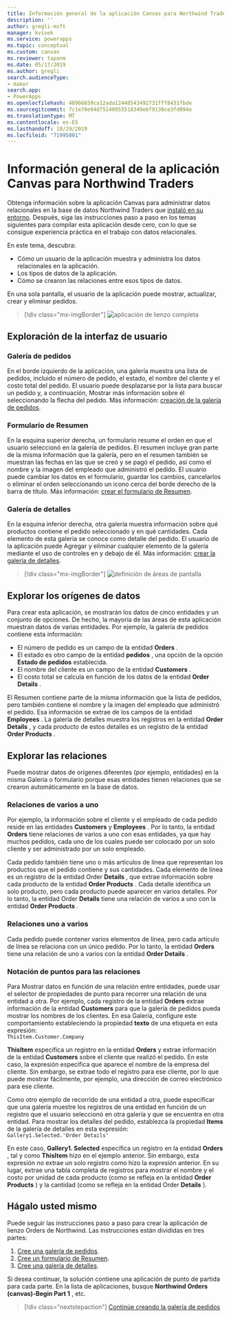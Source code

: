 ```yaml
---
title: Información general de la aplicación Canvas para Northwind Traders | Microsoft Docs
description: ''
author: gregli-msft
manager: kvivek
ms.service: powerapps
ms.topic: conceptual
ms.custom: canvas
ms.reviewer: tapanm
ms.date: 05/17/2019
ms.author: gregli
search.audienceType:
- maker
search.app:
- PowerApps
ms.openlocfilehash: 48966659ca12ada12448543492731fff8431fbde
ms.sourcegitcommit: 7c1e70e94d75140955518349e6f9130ce3fd094e
ms.translationtype: MT
ms.contentlocale: es-ES
ms.lasthandoff: 10/29/2019
ms.locfileid: "71995801"
---
```

# <a name="overview-of-the-canvas-app-for-northwind-traders"></a>Información general de la aplicación Canvas para Northwind Traders

Obtenga información sobre la aplicación Canvas para administrar datos relacionales en la base de datos Northwind Traders que [instaló en su entorno](northwind-install.md). Después, siga las instrucciones paso a paso en los temas siguientes para compilar esta aplicación desde cero, con lo que se consigue experiencia práctica en el trabajo con datos relacionales.

En este tema, descubra:

- Cómo un usuario de la aplicación muestra y administra los datos relacionales en la aplicación.
- Los tipos de datos de la aplicación.
- Cómo se crearon las relaciones entre esos tipos de datos.

En una sola pantalla, el usuario de la aplicación puede mostrar, actualizar, crear y eliminar pedidos.

> [!div class="mx-imgBorder"]
> ![aplicación de lienzo completa](media/northwind-orders-canvas-part1/orders-finished.png)

## <a name="explore-the-user-interface"></a>Exploración de la interfaz de usuario

### <a name="order-gallery"></a>Galería de pedidos

En el borde izquierdo de la aplicación, una galería muestra una lista de pedidos, incluido el número de pedido, el estado, el nombre del cliente y el costo total del pedido. El usuario puede desplazarse por la lista para buscar un pedido y, a continuación, Mostrar más información sobre él seleccionando la flecha del pedido. Más información: [creación de la galería de pedidos](northwind-orders-canvas-part1.md).

### <a name="summary-form"></a>Formulario de Resumen

En la esquina superior derecha, un formulario resume el orden en que el usuario seleccionó en la galería de pedidos. El resumen incluye gran parte de la misma información que la galería, pero en el resumen también se muestran las fechas en las que se creó y se pagó el pedido, así como el nombre y la imagen del empleado que administró el pedido. El usuario puede cambiar los datos en el formulario, guardar los cambios, cancelarlos o eliminar el orden seleccionando un icono cerca del borde derecho de la barra de título. Más información: [crear el formulario de Resumen](northwind-orders-canvas-part2.md).

### <a name="detail-gallery"></a>Galería de detalles

En la esquina inferior derecha, otra galería muestra información sobre qué productos contiene el pedido seleccionado y en qué cantidades. Cada elemento de esta galería se conoce como detalle del pedido. El usuario de la aplicación puede Agregar y eliminar cualquier elemento de la galería mediante el uso de controles en y debajo de él. Más información: [crear la galería de detalles](northwind-orders-canvas-part3.md).

> [!div class="mx-imgBorder"]
> ![definición de áreas de pantalla](media/northwind-orders-canvas-part1/orders-parts.png)

## <a name="explore-the-data-sources"></a>Explorar los orígenes de datos

Para crear esta aplicación, se mostrarán los datos de cinco entidades y un conjunto de opciones. De hecho, la mayoría de las áreas de esta aplicación muestran datos de varias entidades. Por ejemplo, la galería de pedidos contiene esta información:

- El número de pedido es un campo de la entidad **Orders** .
- El estado es otro campo de la entidad **pedidos** , una opción de la opción **Estado de pedidos** establecida.
- El nombre del cliente es un campo de la entidad **Customers** .
- El costo total se calcula en función de los datos de la entidad **Order Details** .

El Resumen contiene parte de la misma información que la lista de pedidos, pero también contiene el nombre y la imagen del empleado que administró el pedido. Esa información se extrae de los campos de la entidad **Employees** . La galería de detalles muestra los registros en la entidad **Order Details** , y cada producto de estos detalles es un registro de la entidad **Order Products** .

## <a name="explore-the-relationships"></a>Explorar las relaciones

Puede mostrar datos de orígenes diferentes (por ejemplo, entidades) en la misma Galería o formulario porque esas entidades tienen relaciones que se crearon automáticamente en la base de datos.

### <a name="many-to-one-relationships"></a>Relaciones de varios a uno

Por ejemplo, la información sobre el cliente y el empleado de cada pedido reside en las entidades **Customers** y **Employees** . Por lo tanto, la entidad **Orders** tiene relaciones de varios a uno con esas entidades, ya que hay muchos pedidos, cada uno de los cuales puede ser colocado por un solo cliente y ser administrado por un solo empleado.

Cada pedido también tiene uno o más artículos de línea que representan los productos que el pedido contiene y sus cantidades. Cada elemento de línea es un registro de la entidad Order **Details** , que extrae información sobre cada producto de la entidad **Order Products** . Cada detalle identifica un solo producto, pero cada producto puede aparecer en varios detalles. Por lo tanto, la entidad Order **Details** tiene una relación de varios a uno con la entidad **Order Products** .

### <a name="one-to-many-relationships"></a>Relaciones uno a varios

Cada pedido puede contener varios elementos de línea, pero cada artículo de línea se relaciona con un único pedido. Por lo tanto, la entidad **Orders** tiene una relación de uno a varios con la entidad **Order Details** .

### <a name="dot-notation-for-relationships"></a>Notación de puntos para las relaciones 

Para Mostrar datos en función de una relación entre entidades, puede usar el selector de propiedades de punto para recorrer una relación de una entidad a otra.  Por ejemplo, cada registro de la entidad **Orders** extrae información de la entidad **Customers** para que la galería de pedidos pueda mostrar los nombres de los clientes. En esa Galería, configure este comportamiento estableciendo la propiedad **texto** de una etiqueta en esta expresión:<br>`ThisItem.Customer.Company`

**ThisItem** especifica un registro en la entidad **Orders** y extrae información de la entidad **Customers** sobre el cliente que realizó el pedido. En este caso, la expresión especifica que aparece el nombre de la empresa del cliente. Sin embargo, se extrae todo el registro para ese cliente, por lo que puede mostrar fácilmente, por ejemplo, una dirección de correo electrónico para ese cliente.

Como otro ejemplo de recorrido de una entidad a otra, puede especificar que una galería muestre los registros de una entidad en función de un registro que el usuario seleccionó en otra galería y que se encuentra en otra entidad. Para mostrar los detalles del pedido, establezca la propiedad **Items** de la galería de detalles en esta expresión:<br>`Gallery1.Selected.'Order Details'`

En este caso, **Gallery1. Selected** especifica un registro en la entidad **Orders** , tal y como **ThisItem** hizo en el ejemplo anterior. Sin embargo, esta expresión no extrae un solo registro como hizo la expresión anterior. En su lugar, extrae una tabla completa de registros para mostrar el nombre y el costo por unidad de cada producto (como se refleja en la entidad **Order Products** ) y la cantidad (como se refleja en la entidad Order **Details** ).

## <a name="do-it-yourself"></a>Hágalo usted mismo

Puede seguir las instrucciones paso a paso para crear la aplicación de lienzo Orders de Northwind.  Las instrucciones están divididas en tres partes:

1. [Cree una galería de pedidos](northwind-orders-canvas-part1.md).
1. [Cree un formulario de Resumen](northwind-orders-canvas-part2.md).
1. [Cree una galería de detalles](northwind-orders-canvas-part3.md).

Si desea continuar, la solución contiene una aplicación de punto de partida para cada parte.  En la lista de aplicaciones, busque **Northwind Orders (canvas)-Begin Part 1** , etc.

> [!div class="nextstepaction"]
> [Continúe creando la galería de pedidos](northwind-orders-canvas-part1.md)
